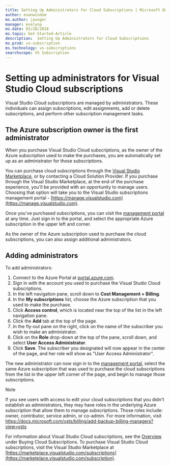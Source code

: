 ```yaml
---
title: Setting Up Administrators for Cloud Subscriptions | Microsoft Docs
author: evanwindom
ms.author: jaunger
manager: evelynp
ms.date: 03/28/2018
ms.topic: Get-Started-Article
description:  Setting Up Administrators for Cloud Subscriptions
ms.prod: vs-subscription
ms.technology: vs-subscriptions
searchscope: VS Subscription
---
```


# Setting up administrators for Visual Studio Cloud subscriptions

Visual Studio Cloud subscriptions are managed by administrators.  These individuals can assign subscriptions, edit assignments, add or delete subscriptions, and perform other subscription management tasks. 

## The Azure subscription owner is the first administrator 

When you purchase Visual Studio Cloud subscriptions, as the owner of the Azure subscription used to make the purchases, you are automatically set up as an administrator for those subscriptions. 

You can purchase cloud subscriptions through the [Visual Studio Marketplace](https://marketplace.visualstudio.com/subscriptions), or by contacting a Cloud Solution Provider.  If you purchase through the Visual Studio Marketplace, at the end of the purchase experience, you'll be provided with an opportunity to manage users.  Choosing that option will take you to the Visual Studio subscriptions management portal - [https://manage.visualstudio.com](https://manage.visualstudio.com).

Once you've purchased subscriptions, you can visit the [management portal](https://manage.visualstudio.com) at any time.  Just sign in to the portal, and select the appropriate Azure subscription in the upper left and corner. 

As the owner of the Azure subscription used to purchase the cloud subscriptions, you can also assign additional administrators.

## Adding administrators

To add administrators:
1. Connect to the Azure Portal at [portal.azure.com](https://portal.azure.com).
2. Sign in with the account you used to purchase the Visual Studio Cloud subscriptions.
3. In the left navigation pane, scroll down to **Cost Management + Billing**.
4. In the **My subscriptions** list, choose the Azure subscription that you used to make the purchase.
5. Click **Access control**, which is located near the top of the list in the left navigation pane.  
6. Click the **Add** tab at the top of the page. 
7. In the fly-out pane on the right, click on the name of the subscriber you wish to make an administrator.
8. Click on the **Role** drop-down at the top of the pane, scroll down, and select **User Access Administrator**.
9. Click **Save**.
The subscriber you designated will now appear in the center of the page, and her role will show as "User Access Administrator".  

The new administrator can now sign in to the [management portal](https://manage.visualstudio.com), select the same Azure subscription that was used to purchase the cloud subscriptions from the list in the upper left corner of the page, and begin to manage those subscriptions. 

> [!NOTE]
> If you see users with access to edit your cloud subscriptions that you didn't establish as administrators, they may have roles in the underlying Azure subscription that allow them to manage subscriptions.  Those roles include:  owner, contributor, service admin, or co-admin.  For more information, visit https://docs.microsoft.com/vsts/billing/add-backup-billing-managers?view=vsts

For information about Visual Studio Cloud subscriptions, see the [Overview](vscloud-overview.md) under Buying Cloud Subscriptions. To purchase Visual Studio Cloud subscriptions, visit the Visual Studio Marketplace at [https://marketplace.visualstudio.com/subscriptions](https://marketplace.visualstudio.com/subscription). 

